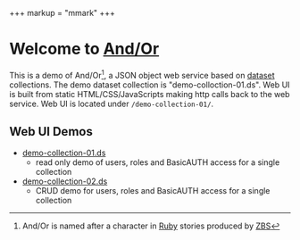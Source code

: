 +++
markup = "mmark"
+++


# Welcome to [And/Or](https://github.com/caltechlibrary/andor)

This is a demo of And/Or[^1], a JSON object web service based on
[dataset](https://github.com/caltechlibrary/dataset) collections. 
The demo dataset collection is "demo-colloction-01.ds". Web UI 
is built from static HTML/CSS/JavaScripts making http calls back
to the web service.  Web UI is located under `/demo-collection-01/`.

## Web UI Demos

+ [demo-collection-01.ds](/demo-collection-01/)
    + read only demo of users, roles and BasicAUTH access for a single collection
+ [demo-collection-02.ds](/demo-collection-02/)
    + CRUD demo for users, roles and BasicAUTH access for a single collection

[^1]: And/Or is named after a character in [Ruby](https://www.zbs.org/index_new.php/store/ruby) stories produced by [ZBS](https://www.zbs.org) 
